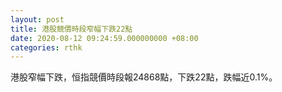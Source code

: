 ```yaml
---
layout: post
title: 港股競價時段窄幅下跌22點
date: 2020-08-12 09:24:59.000000000 +08:00
categories: rthk
---
```


港股窄幅下跌，恒指競價時段報24868點，下跌22點，跌幅近0.1%。
